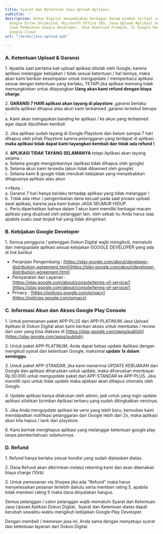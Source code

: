 ```yaml
---
title: Syarat dan Ketentuan Jasa Upload Aplikasi
subtitle: ''
description: Dokun Digital menyediakan berbagai macam produk virtual seperti Akun
  Google Drive Unlimited, Microsoft Office 365, Jasa Upload Aplikasi ke Playstore,
  Jasa Pembuatan Google Developer, Jasa Download Freepik, CC Google Developer, CC
  Google Cloud
url: "/terms/jasa-upload-apk"

---
```

### A. Ketentuan Upload & Garansi

1\. Apabila saat pertama kali upload aplikasi ditolak oleh Google, karena aplikasi melanggar kebijakan / tidak sesuai ketentuan / hal lainnya, maka akan kami berikan kesempatan untuk mengupdate / memperbarui aplikasi sesuai dengan ketentuan yang berlaku, TETAPI jika aplikasi memang tidak memungkinkan untuk ditayangkan **Uang akan kami refund dengan biaya charge**.

2\. **GARANSI 7 HARI aplikasi akan tayang di playstore**
,garansi berlaku apabila aplikasi dihapus atau akun kami terbanned ,garansi tersebut berupa :  
a. Kami akan mengajukan banding ke aplikasi / ke akun yang terbanned agar dapat dipulihkan kembali

3\. Jika aplikasi sudah tayang di Google Playstore dan belum sampai 7 hari dihapus oleh pihak Playstore karena pelanggaran yang terdapat di aplikasi **maka aplikasi tidak dapat kami tayangkan kembali dan tidak ada refund !**.

4\. **APLIKASI TIDAK TAYANG SELAMANYA** tetapi Aplikasi akan tayang selama :  
a. Selama google mengijinkannya (aplikasi tidak dihapus oleh google)  
b. Selama akun kami tersedia (akun tidak dibanned oleh google)  
c. Selama kami & google tidak merubah kebijakan yang menyebabkan dihapusnya aplikasi atau akun

\**Note :  
a. Garansi 7 hari hanya berlaku terhadap aplikasi yang tidak melanggar !.  
b. Tidak ada retur / pengembalian dana kecuali pada saat proses upload awal aplikasi, karena jasa kami bukan JASA SEUMUR HIDUP.  
c. Perlu diperhatikan bahwa dalam 1 akun kami memiliki berbagai macam aplikasi yang diupload oleh pelanggan lain, oleh sebab itu Anda harus siap apabila suatu saat terjadi hal yang tidak diinginkan

### B. Kebijakan Google Developer

1\. Semua pengguna / pelanggan Dokun Digital wajib mengikuti, mematuhi dan mengupdate aplikasi sesuai kebijakan GOOGLE DEVELOPER yang ada di link berikut

* Perjanjian Pengembang : [https://play.google.com/about/developer-distribution-agreement.html](https://play.google.com/about/developer-distribution-agreement.html)
* Persyaratan dan Layanan : [https://play.google.com/about/console/terms-of-service/](https://play.google.com/about/console/terms-of-service/)
* Privacy : [https://policies.google.com/privacy](https://policies.google.com/privacy)

### C. Informasi Akun dan Akses Google Play Console

1\. Untuk pemesanan paket APP-PLUS dan APP-PLATINUM Jasa Upload Aplikasi di Dokun Digital akan kami berikan akses untuk membalas / review dari user yang bisa diakses di [https://play.google.com/apps/publish](https://play.google.com/apps/publish).

2\. Untuk paket APP-PLATINUM, Anda dapat bebas update Aplikasi dengan mengikuti syarat dan ketentuan Google, maksimal **update 1x dalam seminggu**.

3\. Untuk paket APP-STANDAR, jika kami menerima UPDATE KEBIJAKAN dari Google dan aplikasi diharuskan untuk update, maka diharuskan membayar Rp.50.000 untuk mengupdate paket dari APP-STANDAR ke APP-PLUS. Jika memilih opsi untuk tidak update maka aplikasi akan dihapus otomatis oleh Google.

4\. Update aplikasi hanya dilakukan oleh admin, jadi untuk yang ingin update aplikasi silahkan kirimkan Aplikasi terbaru yang sudah ditingkatkan versinya.

5\. Jika Anda mengupdate aplikasi ke versi yang lebih baru, kemudian kami mendapatkan notifikasi pelanggaran dari Google lebih dari 2x, maka aplikasi akan kita hapus / tarik dari playstore.

6\. Kami berhak menghapus aplikasi yang melanggar ketentuan google play tanpa pemberitahuan sebelumnya.

### D. Refund

1\. Refund hanya berlaku sesuai kondisi yang sudah dijelaskan diatas.

2\. Dana Refund akan dikirimkan melalui rekening kami dan akan dikenakan biaya charge (10rb)

3\. Untuk pemesanan via Shopee jika ada "Refund" maka harus menyelesaikan pesanan terlebih dahulu serta memberi rating 5, apabila tidak memberi rating 5 maka dana dinyatakan hangus.

Semua pelanggan / calon pelanggan wajib mematuhi Syarat dan Ketentuan Jasa Upload Aplikasi Dokun Digital,  Syarat dan Ketentuan diatas dapat berubah sewaktu-waktu mengikuti kebijakan Google Play Developer.

Dengan membeli / memesan jasa ini, Anda sama dengan menyetujui  syarat dan ketentuan layanan dari Dokun Digital.